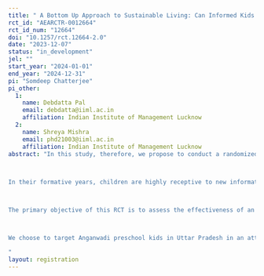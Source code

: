 ```yaml
---
title: " A Bottom Up Approach to Sustainable Living: Can Informed Kids Inform their Parents?"
rct_id: "AEARCTR-0012664"
rct_id_num: "12664"
doi: "10.1257/rct.12664-2.0"
date: "2023-12-07"
status: "in_development"
jel: ""
start_year: "2024-01-01"
end_year: "2024-12-31"
pi: "Somdeep Chatterjee"
pi_other:
  1:
    name: Debdatta Pal
    email: debdatta@iiml.ac.in
    affiliation: Indian Institute of Management Lucknow
  2:
    name: Shreya Mishra
    email: phd21003@iiml.ac.in
    affiliation: Indian Institute of Management Lucknow
abstract: "In this study, therefore, we propose to conduct a randomized control trial (RCT) to reduce single-use plastic consumption through an intervention targeted at young children to address the single-use plastic crisis. Randomized Controlled Trials (RCTs) are considered one of the robust research designs to identify causal linkages in economics literature. Educating and fostering awareness among young children is paramount, as it offers the potential for a lasting impact.
 
In their formative years, children are highly receptive to new information and behavioural patterns. By instilling eco-conscious habits and awareness of the consequences of single-use plastics early in their lives, we have the opportunity to shape a generation of individuals who will make environmentally responsible choices throughout their lifetime. These choices can ripple through society, influencing their families, peers, and future generations.

The primary objective of this RCT is to assess the effectiveness of an intervention program aimed at reducing the use of single-use plastics among children aged 4-6 years. We aim to shape environmentally conscious behaviours and attitudes toward single-use plastics by intervening at an early age. 

We choose to target Anganwadi preschool kids in Uttar Pradesh in an attempt to study if they can inspire their parents to learn from their environmentally conscious behaviour and adopt sustainable practices in the household.
"
layout: registration
---
```


